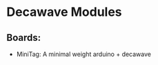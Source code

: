 Decawave Modules
================


Boards:
------

 - MiniTag: A minimal weight arduino + decawave
